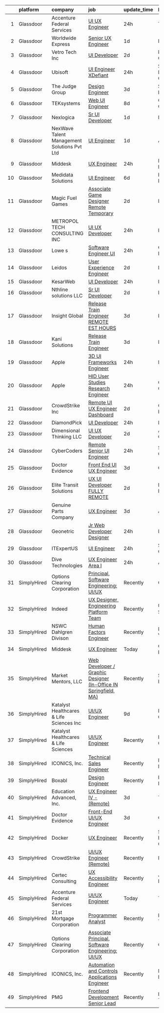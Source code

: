 

|    | platform    | company                                     | job                                                                                                                                                                                                                                                                                                                                                                                                                                                                                                                                                                                                                                                                                                                                                                                                                                                                                                                                                                                                                                                                                                                                                                                                                                                                                                                                                                              | update_time   | location               |
|---:|:------------|:--------------------------------------------|:---------------------------------------------------------------------------------------------------------------------------------------------------------------------------------------------------------------------------------------------------------------------------------------------------------------------------------------------------------------------------------------------------------------------------------------------------------------------------------------------------------------------------------------------------------------------------------------------------------------------------------------------------------------------------------------------------------------------------------------------------------------------------------------------------------------------------------------------------------------------------------------------------------------------------------------------------------------------------------------------------------------------------------------------------------------------------------------------------------------------------------------------------------------------------------------------------------------------------------------------------------------------------------------------------------------------------------------------------------------------------------|:--------------|:-----------------------|
|  1 | Glassdoor   | Accenture Federal Services                  | [UI UX Engineer](https://www.glassdoor.com/partner/jobListing.htm?pos=118&ao=1136043&s=58&guid=000001834a3b3cdbadc392363d923c15&src=GD_JOB_AD&t=SR&vt=w&ea=1&cs=1_72dad8c7&cb=1663397740090&jobListingId=1008145009363&jrtk=3-0-1gd53mf8a2dun001-1gd53mf8qk26o800-a7cd999965a2721c-)                                                                                                                                                                                                                                                                                                                                                                                                                                                                                                                                                                                                                                                                                                                                                                                                                                                                                                                                                                                                                                                                                             | 24h           | Tampa, FL              |
|  2 | Glassdoor   | Worldwide Express                           | [Senior UX Engineer](https://www.glassdoor.com/partner/jobListing.htm?pos=122&ao=1136043&s=58&guid=000001834a3b3cdbadc392363d923c15&src=GD_JOB_AD&t=SR&vt=w&ea=1&cs=1_fcea932d&cb=1663397740088&jobListingId=1008142479093&jrtk=3-0-1gd53mf8a2dun001-1gd53mf8qk26o800-e8df3dfd0bd5f09c-)                                                                                                                                                                                                                                                                                                                                                                                                                                                                                                                                                                                                                                                                                                                                                                                                                                                                                                                                                                                                                                                                                         | 1d            | Remote                 |
|  3 | Glassdoor   | Vetro Tech Inc                              | [UI Developer](https://www.glassdoor.com/partner/jobListing.htm?pos=129&ao=1136043&s=58&guid=000001834a3b3cdbadc392363d923c15&src=GD_JOB_AD&t=SR&vt=w&ea=1&cs=1_2685c584&cb=1663397740091&jobListingId=1008140170060&jrtk=3-0-1gd53mf8a2dun001-1gd53mf8qk26o800-3ecaa78ac923dbf3-)                                                                                                                                                                                                                                                                                                                                                                                                                                                                                                                                                                                                                                                                                                                                                                                                                                                                                                                                                                                                                                                                                               | 2d            | Los Angeles, CA        |
|  4 | Glassdoor   | Ubisoft                                     | [UI Engineer   XDefiant](https://www.glassdoor.com/partner/jobListing.htm?pos=110&ao=1136043&s=58&guid=000001834a3b3cdbadc392363d923c15&src=GD_JOB_AD&t=SR&vt=w&cs=1_95d2cf78&cb=1663397740087&jobListingId=1008146094662&jrtk=3-0-1gd53mf8a2dun001-1gd53mf8qk26o800-c332abb560103bc0-)                                                                                                                                                                                                                                                                                                                                                                                                                                                                                                                                                                                                                                                                                                                                                                                                                                                                                                                                                                                                                                                                                          | 24h           | San Francisco, CA      |
|  5 | Glassdoor   | The Judge Group                             | [Design Engineer](https://www.glassdoor.com/partner/jobListing.htm?pos=108&ao=1110586&s=58&guid=000001834a3b3cdbadc392363d923c15&src=GD_JOB_AD&t=SR&vt=w&cs=1_2707c3a0&cb=1663397740087&jobListingId=1008136982734&cpc=654405A9B1E0A9F5&jrtk=3-0-1gd53mf8a2dun001-1gd53mf8qk26o800-79f0a8258c0fd505--6NYlbfkN0A7x-n0hrtbZSjJYb0NGaUz1soGATkHnGK52OUpcfWH9ohRnkX93QYXMKyxWjrEh6fpMAcoElKY3E-eH7_-NJxzqyfAA-GTkfW9tcZU-_LYKwn9hH1RgJciZ_lJOq8-p8ktZyqpZdmC7GKCn7i5hgGCOwpq9JuSMf38xriQOYsyObovPju5iw7_J10wOS0yX-Eu68OPoJnFsKVXoQrr8dIDpc22s7h7j3ixoXLX-_FlxKjnXvrPBrMPj4iLstBvJMMcLeueyxdBnbAT6blH0b6EVihjvasXibvkrqWZcTh3t54ZJjJV5xh-6YcgqgVChm4Mfb7K5QpKHGVLXK7A5-Gg8fcWDiZjqY97RBSj1T9s75LOwpf5EKB3_mr1d-l_HwJlYsH7DWegKr_u4DDcpeW9cLKkNZRi_ik0iSGMDVSl3MP6APeranztS-uXE8z6pshYf-xhPaDfZsY3YNnHe0MZO2BCaknYAQiMMt71Fa2GA5QrQZDrmIIDNaSCz8yw__ez8eRcXK6P7-A7RTE3EUIULzZ5t8OtKQZis8OsQJXf-w%3D%3D)                                                                                                                                                                                                                                                                                                                                                                                                                                                                                | 3d            | South Bend, IN         |
|  6 | Glassdoor   | TEKsystems                                  | [Web UI Engineer](https://www.glassdoor.com/partner/jobListing.htm?pos=107&ao=1110586&s=58&guid=000001834a3b3cdbadc392363d923c15&src=GD_JOB_AD&t=SR&vt=w&cs=1_ccc33605&cb=1663397740087&jobListingId=1008128118466&cpc=B076152010A3B66C&jrtk=3-0-1gd53mf8a2dun001-1gd53mf8qk26o800-69407e4a9b307493--6NYlbfkN0AuKz8EBO1xHDEL7V2YF9xF3dC_I9B9i-Zw2Jh8clPMK3KTieKealHQySFBD4L6FvPLUKsshG3upulDULgJBUn2_zA-P5Rky5DMibtvRLP-UyqAnZd-c94bBLyd3M77LwwD53hoNUk456pcNwVKotdMZfnUlgNE0JmWKwjzSlmJvr5PBRd3VmBM0gu-vgAVzK7i9X6OwE5JKOHol8Jcfx0-1DZNYi086ptw2bN_b7orm-HgiPOZ8viuR8sycQ569Q0MGaCxIlbUXxQHvaCXmKxgwvttuJYQmr9179MWkIPGhQPmyUFx-QpznMD3AS_yXh4QS3uV0lGLppx11H-nuJtruskr0liYHN1B0p6M6i_yuMfmxJyHEmFgypZQK9XgoPgGH5Bc73_V0X1R-VnlUUi32yQu_sllJDK4OV9nkEnEU-AUg0ABaiBDNwdgoHz8HpYbEOq24GED-kIZ2053VPQSBWfsMKzYk6YRFlhDm-cPIR4yoeBbQ1hj9dZKCxU7zxGTiTY8QzGkcUkrxtcQcLeylAs_8PllRYO_J5Ha6s0dnQLL8_SRD_EwCHZ4T7Y_oBo8QWz_eN7Q_jj_0XkLbfIKVHXW-7slMOxeQhAMlxA0Uczic91WmqlTXF-WNUow6-vOCHA2AnnMQpxKeMxjhWHpq_cB8eGgB2N5i8PtLR9MOKY8gwsV9CbVGY-Xj-hZWZmODbW8rPfRJzH4ZD2-plSOEaKD7U9Zv706MsATA8gYW7zz0O7JWGjfGZbJxipyAF92sQCwm2n_6KQw7l9qGDMexnWroOJ3ij8ABQ5eSXvlVjvenXpDp9VIkVRtaoJTgZxMZVuuSylIfTXYgUWHOeK5TjJDPAULPMn5efWS2QW03E5Muy0CEMPlbskcbJdlSOVZ_ZGkvlL4XpaEteCuXH2wi1JRaJlbGcZNonMwHisTbg%3D%3D)                                                                                | 8d            | Columbus, OH           |
|  7 | Glassdoor   | Nexlogica                                   | [Sr  UI Developer](https://www.glassdoor.com/partner/jobListing.htm?pos=111&ao=1136043&s=58&guid=000001834a3b3cdbadc392363d923c15&src=GD_JOB_AD&t=SR&vt=w&ea=1&cs=1_35ce108f&cb=1663397740087&jobListingId=1008142688782&jrtk=3-0-1gd53mf8a2dun001-1gd53mf8qk26o800-38084944c3eeb148-)                                                                                                                                                                                                                                                                                                                                                                                                                                                                                                                                                                                                                                                                                                                                                                                                                                                                                                                                                                                                                                                                                           | 1d            | Remote                 |
|  8 | Glassdoor   | NexWave Talent Management Solutions Pvt Ltd | [UI Engineer](https://www.glassdoor.com/partner/jobListing.htm?pos=128&ao=1136043&s=58&guid=000001834a3b3cdbadc392363d923c15&src=GD_JOB_AD&t=SR&vt=w&ea=1&cs=1_2a095e4c&cb=1663397740091&jobListingId=1008142675125&jrtk=3-0-1gd53mf8a2dun001-1gd53mf8qk26o800-1d0e5efc13375c9c-)                                                                                                                                                                                                                                                                                                                                                                                                                                                                                                                                                                                                                                                                                                                                                                                                                                                                                                                                                                                                                                                                                                | 1d            | Austin, TX             |
|  9 | Glassdoor   | Middesk                                     | [UX Engineer](https://www.glassdoor.com/partner/jobListing.htm?pos=114&ao=1136043&s=58&guid=000001834a3b3cdbadc392363d923c15&src=GD_JOB_AD&t=SR&vt=w&ea=1&cs=1_e90a157a&cb=1663397740087&jobListingId=1008144979672&jrtk=3-0-1gd53mf8a2dun001-1gd53mf8qk26o800-db2a88c34293cf66-)                                                                                                                                                                                                                                                                                                                                                                                                                                                                                                                                                                                                                                                                                                                                                                                                                                                                                                                                                                                                                                                                                                | 24h           | New York, NY           |
| 10 | Glassdoor   | Medidata Solutions                          | [UI Engineer](https://www.glassdoor.com/partner/jobListing.htm?pos=101&ao=1110586&s=58&guid=000001834a3b3cdbadc392363d923c15&src=GD_JOB_AD&t=SR&vt=w&cs=1_dacf6c55&cb=1663397740086&jobListingId=1008130982237&cpc=A356F292FF34F670&jrtk=3-0-1gd53mf8a2dun001-1gd53mf8qk26o800-6caede17eba0cffc--6NYlbfkN0DG4ntHtB_rMsnfhgmnSvK2brktLme1L4SiDeJjQ-izrVOLqRJ5-yjEwoYGp-nj3bWytqgdMVpiJxRpM5OHghu5X8Od7IZTck6QFsWPoO1-ymFn9J5qVZcEkmePUGgUQonM5G8vZxbXJcR4K9_fiWP43KeGq2hv6YKw-QvQSQwsfJ5sctNpBTqx6DMFYdYYeG-GvUg0HoeUlia3zRLUmYUr7HAJ2xTzG0s0gSZTdAAouycVC0I_yC_hCR3dAOrpeRJsoIitG5vC8XptA9Y3c3_kuFL13_t56XvSOC2YgTQRb9KBGOLDwPjR-2GzgnUlW2WEN1dXlF3mgCTfvkUm65C2g0CIJx760PfdlhsILDM-8EX3avV2x5C0icEZ3C6698ces7_Jwa1dUnVc3Xqg2PF7ksu3EhltZzwaP4IwtWMicgRB05JYInN6p1tCn2lVjwddyKYsuSxzhcWd9NAfdI2fEDEtSm0N_A23ueIV1KDizmXCq01kWPvnnIqQRx3rmSuZtqP7aPEXHAwpEUWkHQCaWo--Gc-mC_MnngS_qmsY2iz0-dk-2vy3Srh9W0KKpxXAbo94N5HtNgkOu_vu_Q49EV7P0PXwulkeQpLAZDSsA4DTnIV4ecYcsigBiLESQre8Ig9nbX6rbYuU_79l1fi13RWANXcZlUTutl12hSU1cbY1Ak9P6khjbWp7K9bjX-rjD-yEH4ahuZOgnJRZ7LHOUf-V4zs_kblf-M60RZdpnxcgFBTjspYJ4l11AM1lxfX3ZwyUh68S6-p0lDwI121bsqKo0AN032JNeNtjZ4UTWwpSbF0CoLrbzlAFJ6PQv2e40F1SwojqiIs1uTHLarVsaXlVf24ginoPVhKeDgw8OhiNR80TJ8hGc0-CXsOXvT155hdWvcTZ1709q9PbPIeA0ovz4nZba7dXTJRnadEY02HU2hWsUwwU_Vcjlwe0FA4M8zHH10Y-HhkkBGLdz3XrsTCao4-BzFbltTVJGtX_pA%3D%3D)                    | 6d            | New York, NY           |
| 11 | Glassdoor   | Magic Fuel Games                            | [Associate Game Designer  Remote  Temporary ](https://www.glassdoor.com/partner/jobListing.htm?pos=127&ao=1136043&s=58&guid=000001834a3b3cdbadc392363d923c15&src=GD_JOB_AD&t=SR&vt=w&ea=1&cs=1_49b6a32e&cb=1663397740091&jobListingId=1008140490739&jrtk=3-0-1gd53mf8a2dun001-1gd53mf8qk26o800-249d119d694ced8d-)                                                                                                                                                                                                                                                                                                                                                                                                                                                                                                                                                                                                                                                                                                                                                                                                                                                                                                                                                                                                                                                                | 2d            | Remote                 |
| 12 | Glassdoor   | METROPOL TECH CONSULTING INC                | [UI UX Developer](https://www.glassdoor.com/partner/jobListing.htm?pos=119&ao=1136043&s=58&guid=000001834a3b3cdbadc392363d923c15&src=GD_JOB_AD&t=SR&vt=w&ea=1&cs=1_1fd02643&cb=1663397740088&jobListingId=1008144625638&jrtk=3-0-1gd53mf8a2dun001-1gd53mf8qk26o800-6078992e314bc829-)                                                                                                                                                                                                                                                                                                                                                                                                                                                                                                                                                                                                                                                                                                                                                                                                                                                                                                                                                                                                                                                                                            | 24h           | Remote                 |
| 13 | Glassdoor   | Lowe s                                      | [Software Engineer  UI](https://www.glassdoor.com/partner/jobListing.htm?pos=121&ao=1136043&s=58&guid=000001834a3b3cdbadc392363d923c15&src=GD_JOB_AD&t=SR&vt=w&cs=1_c5bbd821&cb=1663397740088&jobListingId=1008145706977&jrtk=3-0-1gd53mf8a2dun001-1gd53mf8qk26o800-9e48b9af8fd89557-)                                                                                                                                                                                                                                                                                                                                                                                                                                                                                                                                                                                                                                                                                                                                                                                                                                                                                                                                                                                                                                                                                           | 24h           | Charlotte, NC          |
| 14 | Glassdoor   | Leidos                                      | [User Experience Engineer](https://www.glassdoor.com/partner/jobListing.htm?pos=102&ao=1110586&s=58&guid=000001834a3b3cdbadc392363d923c15&src=GD_JOB_AD&t=SR&vt=w&cs=1_65fb1af8&cb=1663397740086&jobListingId=1008139939169&cpc=632C08DE5A4EA969&jrtk=3-0-1gd53mf8a2dun001-1gd53mf8qk26o800-6bde4ca1fdafb9c0--6NYlbfkN0CZUO70VSdYKA8PR3jfrSh5ljhqJhfDt0PzQCMubt8cRihWbmqO_-Ccw6DGinMZCyJ44qOBz0TUFxa1ds0PGAHkmoYuVoGX0crAdfzTIdmvDUa5Q76LtPOUDAqbyCp15LchO3TrnZJYV8UVd6dAPo-Sk4ROiWGVdph1JwGXzkjf-mbkt9hTO0Y765ZaD73psB4nTcjgQx8R5Mi5koeAjrsOhSgjXK-7sW0kuCHTgLwOTklK0J3dhtLcdXyMqQpATVAr-sThfAqJNEXguysmjSTTr1Unbd65WxGo5WYLjAKy8JDoSS2nahTgUvN1PevS3-TOgKV_YKiu5kHxNLqfq9TFNLdyOv5BBBMhjt7Q1_UpXGgLej4XtKPL6kA47FxGAJl-h3aishnW7mGKN1A07R5ZFv9gszw7h9fBEmOo1t8Xx-8mlbgrRpe-mV7_HSHapVO5qu24sM4QJXzgxxxub9P7sRcQ9gVbmdRY25l4Je6ZJLk_P2NzdWca-Neo24kwpf703RbhoNpTF0Hj2ljbT5Dx3C3v5YNmlIGMF0dM1guzDc5hUElKDKlZLR93kVT3_KbDciN4xqGO-ac4zgwRlisPEZ-ZHtxUCCYGn0xSXUwvVu4skdXSBs6j)                                                                                                                                                                                                                                                                                                                                                                                                   | 2d            | Reston, VA             |
| 15 | Glassdoor   | KesarWeb                                    | [UI Developer](https://www.glassdoor.com/partner/jobListing.htm?pos=116&ao=1136043&s=58&guid=000001834a3b3cdbadc392363d923c15&src=GD_JOB_AD&t=SR&vt=w&ea=1&cs=1_92c26020&cb=1663397740088&jobListingId=1008145262777&jrtk=3-0-1gd53mf8a2dun001-1gd53mf8qk26o800-a2c787bc8e9f102a-)                                                                                                                                                                                                                                                                                                                                                                                                                                                                                                                                                                                                                                                                                                                                                                                                                                                                                                                                                                                                                                                                                               | 24h           | Houston, TX            |
| 16 | Glassdoor   | Nthline solutions LLC                       | [Sr  UI Developer](https://www.glassdoor.com/partner/jobListing.htm?pos=130&ao=1136043&s=58&guid=000001834a3b3cdbadc392363d923c15&src=GD_JOB_AD&t=SR&vt=w&ea=1&cs=1_176da801&cb=1663397740091&jobListingId=1008139187797&jrtk=3-0-1gd53mf8a2dun001-1gd53mf8qk26o800-586fafe921c79a6f-)                                                                                                                                                                                                                                                                                                                                                                                                                                                                                                                                                                                                                                                                                                                                                                                                                                                                                                                                                                                                                                                                                           | 2d            | Remote                 |
| 17 | Glassdoor   | Insight Global                              | [Release Train Engineer   REMOTE EST HOURS](https://www.glassdoor.com/partner/jobListing.htm?pos=106&ao=1110586&s=58&guid=000001834a3b3cdbadc392363d923c15&src=GD_JOB_AD&t=SR&vt=w&cs=1_72e4c6bf&cb=1663397740086&jobListingId=1008136674190&cpc=FB7E4A1762AE5BEC&jrtk=3-0-1gd53mf8a2dun001-1gd53mf8qk26o800-7b5070e70c437f73--6NYlbfkN0BKkHZu3wF05EeDimN_p6sYpKCMArvwa95YdH7UpkaBCqc7l59ErwqcfILHdOblWxzhSHyFe0rRtGUel56hwf81H_o-zLFlWsZGHlRWGdt46X7gC15gN1tq8xTFCH-sI3_E5uU-C_JbMj-fbL0OFyeiLkAOnG07bnVoDb-duwFlQsW0xoxGM3zmFZe2_sxDP_0vdNYNku9XRpwoYoaXkVThf_507LFbPo3dYT3TDrrbZbeeL34PWE5q6pQtu_BkWUDMnOqiLHUoigLkALcFlaFET-fLdhaK0la6QolqvOcrLKjmpwJZHycTTUfrNJygoBTF6i3mi7uGgvZkVwosjbCG4gRRQtFDnu2mPrGTf_rYfRoqrbot2ySkhsZGwpNPGcwK0QlqplKswADCnZu5HRDBYjM53pfcJVxrxjREdriPO0ZU1MiZg9XLtVYf0r2Ox_LZBA8jqFabnQZkPN270GLfoWIrUISmro64aZE_fCQYtt8CUJttbfFW)                                                                                                                                                                                                                                                                                                                                                                                                                                                                                                                  | 3d            | Horsham, PA            |
| 18 | Glassdoor   | Kani Solutions                              | [Release Train Engineer](https://www.glassdoor.com/partner/jobListing.htm?pos=112&ao=1136043&s=58&guid=000001834a3b3cdbadc392363d923c15&src=GD_JOB_AD&t=SR&vt=w&ea=1&cs=1_2c72df09&cb=1663397740087&jobListingId=1008136524980&jrtk=3-0-1gd53mf8a2dun001-1gd53mf8qk26o800-d032e5e172fc5c21-)                                                                                                                                                                                                                                                                                                                                                                                                                                                                                                                                                                                                                                                                                                                                                                                                                                                                                                                                                                                                                                                                                     | 3d            | Remote                 |
| 19 | Glassdoor   | Apple                                       | [3D UI Frameworks Engineer](https://www.glassdoor.com/partner/jobListing.htm?pos=105&ao=1110586&s=58&guid=000001834a3b3cdbadc392363d923c15&src=GD_JOB_AD&t=SR&vt=w&cs=1_f5d3ae40&cb=1663397740086&jobListingId=1008144943224&cpc=AC285F3A3ECA6BB0&jrtk=3-0-1gd53mf8a2dun001-1gd53mf8qk26o800-0c319f6b894fc73b--6NYlbfkN0BvKrLyj5gPmtZO9T8euul8TCxuuKNOtzRJOomxnwSEodTz2Bc-sPZlbtkML8D-m4reGCzwJptyGA3sqoDqkLMl8d4ItPaXziecHVsCbum1nokt02MllgdfjWzdbUw5Dj-bugW_15YUi1c8cMxyiOuwjIGdTEEhcUZawGpOfLxGe3Aeam3Wro9wTVEB6H5YugzI6E2kbJFN8S_11Rftu4zHc3D6ua4OkTlmKk1n83PLfkMOFHsPYmBd1wY71NrSsQzOOmloIMhBakdtqnYZahlm3nrpRh0218T2nnVDYwJ5c6vIOHqoxSuuUsY697BNTicsYvDauBDcx-svhbo0fVIzgcg00haShfTdHqG9tF3hG_CytgS0LYlwqXnn2BfQQAm_buNGZCh00lyzXkmEr15d85-q8qWqptIvUNg-limQxwQVwkhB6v4ktal4Mt2jBunlBvDi1xOi9Ix8EhtVSOoe97rKEthl0fd46E4oGuR9wt2gg4QKHI9g0VZX3u23oOSHHMPQhE17PvpeqviypSHL8KCLsp2wUxMJg6ObnUmE4e5rdQmpGmd7__B7UHIqdytjOUcbI2QpWPYckZX-NXC6e6cYCGhgf-zQmNH5prF7N-h86nflZ6Sl4zY-HPfivOZxIDi0BUGQMW3AzkHKuftI1nhqDFUtHm-v8iyoB_svHr546PwLuEhgi1RhaFJyQqQPiu73vIiG9hLXPigD443TMAMAM5f8QcekCjn5JPfTqVDp3HhZEp2YsYdbVxhGf3jxVbnwYwz5Iibp3OZR5lwwGanFinQ8m-Z30l9z3rw12AOGL2u55Oe0lDZ2HdpZCgMCS_H7JA0Dj7ugu35gyUUf-4U7gHvhmuWEe3QAqscbHFJK_aD1fWSbAV8Z8yUBkxRaPbLutD4Z6O9Iv3hASJnXt3Zgobvv3NUFEo-krW-6iUwBDX9dEc8y8Gu9SDTFSymHm5v64LYI8Q%3D%3D)                                      | 24h           | Boulder, CO            |
| 20 | Glassdoor   | Apple                                       | [HID User Studies Research Engineer](https://www.glassdoor.com/partner/jobListing.htm?pos=113&ao=1136043&s=58&guid=000001834a3b3cdbadc392363d923c15&src=GD_JOB_AD&t=SR&vt=w&cs=1_560cfe30&cb=1663397740087&jobListingId=1008145106940&jrtk=3-0-1gd53mf8a2dun001-1gd53mf8qk26o800-9dea999e65ce7fc6-)                                                                                                                                                                                                                                                                                                                                                                                                                                                                                                                                                                                                                                                                                                                                                                                                                                                                                                                                                                                                                                                                              | 24h           | Cupertino, CA          |
| 21 | Glassdoor   | CrowdStrike  Inc                            | [Remote   UI UX Engineer   Dashboard](https://www.glassdoor.com/partner/jobListing.htm?pos=104&ao=1110586&s=58&guid=000001834a3b3cdbadc392363d923c15&src=GD_JOB_AD&t=SR&vt=w&cs=1_3acab887&cb=1663397740086&jobListingId=1008139058884&cpc=8795CF9063CD573D&jrtk=3-0-1gd53mf8a2dun001-1gd53mf8qk26o800-707b5e922fa6c0bf--6NYlbfkN0Cu2CVlb3GO4Nf7aS8SXsFwjpUbSKkwsJRaJhRnAEdqU2uA_tXhGJmrQ13aseQPM3wZH88bKJJ0VXFAMhkY88oQs3MzIFrWOreIvS2N3uALRmjksPB7oncnvpLt6NvjZc0noInkltqJ0VXpejVaXoqrVAnEqpjSAZV06V5Q1xUEJuiiGSL7Zf8w6mzlbedcgcfaFk0G616qaJJtNQ1YID5pnZXOy8pWiOezM5Lli9cdGEUljm77v7_-oCLO9pSL8tOd6ARo_Dvl2UZxbPBcfGjRK7HN1UPI51swrEAkxBHbg9CbWjj0fOilL26xwwQK04YPxIltkJLyS8arGTR0f6DJ7_jmQzcJrKBBydWR93lTal6jEAm-i8BRVKKZ_Mzasb632mbQ-tPSJgjfN8aB9psYMZrfV2hgPuPp8ZUWX7KPGfz17mhzUmRUjjbMGPl0o2m-6eaCHa2sz-_9a94RCdDfPoZNUF56TYyjJ0cEo0yDA0GUw7rvh9aFp6OjljWTsRQgpsQhhZkCKpA_s63EvdwTAP1xrndkGoUWVcGFhe0hTPl8ldpzyRDku0UxL0qNwGbc8JDXY9YF-dIyCpqI_U5BmSNe6GNoVKNAXD5JGXw6LpylMqzyFCZE7PN1jAuz4exHzWDxgvynVULqqRC-qPqxbKzGfcFe6qBkPhwCaMcIhOiqVdlpbbGbHuYXcZK7CArQUIsI1ogNpRsEub26XD2LVVQ7kcyepPm9PpCk5onpmQ%3D%3D)                                                                                                                                                                                                                                                            | 2d            | Chapel Hill, NC        |
| 22 | Glassdoor   | DiamondPick                                 | [UI Developer](https://www.glassdoor.com/partner/jobListing.htm?pos=117&ao=1136043&s=58&guid=000001834a3b3cdbadc392363d923c15&src=GD_JOB_AD&t=SR&vt=w&ea=1&cs=1_6615f309&cb=1663397740088&jobListingId=1008144793029&jrtk=3-0-1gd53mf8a2dun001-1gd53mf8qk26o800-b0567f3f43463958-)                                                                                                                                                                                                                                                                                                                                                                                                                                                                                                                                                                                                                                                                                                                                                                                                                                                                                                                                                                                                                                                                                               | 24h           | Remote                 |
| 23 | Glassdoor   | Dimensional Thinking LLC                    | [UI UX Developer](https://www.glassdoor.com/partner/jobListing.htm?pos=124&ao=1136043&s=58&guid=000001834a3b3cdbadc392363d923c15&src=GD_JOB_AD&t=SR&vt=w&ea=1&cs=1_572768b6&cb=1663397740090&jobListingId=1008139380572&jrtk=3-0-1gd53mf8a2dun001-1gd53mf8qk26o800-11133a17ee10c5f0-)                                                                                                                                                                                                                                                                                                                                                                                                                                                                                                                                                                                                                                                                                                                                                                                                                                                                                                                                                                                                                                                                                            | 2d            | Alpharetta, GA         |
| 24 | Glassdoor   | CyberCoders                                 | [Remote Senior UI Engineer](https://www.glassdoor.com/partner/jobListing.htm?pos=109&ao=1110586&s=58&guid=000001834a3b3cdbadc392363d923c15&src=GD_JOB_AD&t=SR&vt=w&ea=1&cs=1_416ab01c&cb=1663397740087&jobListingId=1008146012334&cpc=8795CF9063CD573D&jrtk=3-0-1gd53mf8a2dun001-1gd53mf8qk26o800-cab3f689c57afb0a--6NYlbfkN0CpFJQzrgRR8WqXWK1qKKEqALWJw739KlKqr2H-MSI4eoBlI4EFrmor2FYZMP3muM0tqmUw6C3hYCw_rbPpez-hsMJJG9aQ0JCQr0nvI6JYonJr80dcKU2EcQjbVyFDR8vj32_QTXlJ3zFRwp3NhX1mZX39x7hVkjrsvWweNF47c7qhf51Hgpjo0l-nKcERbyBq0pFHwE3K3EMUgcIKNPtoqG-bJeSF3kBlrUg45HDPQX1WXpUNZYakcdooQkjBIfCkD8ZS5MA6pBFeVxMsr_HrU5_eJJ4_pSfmZp_bSvrlMcvjMkKdmse0EAIqyqAp3UmY_ZY6NEyebmmZkzkJwKnhQA2CsXDR69-WSA49DzmFOHeyJ8mFn_KI4KFVGBYMM8x4y2VMDyrym4eVglyTm0BvaSQRhw1aEh82dr1XaaEzNgWrY3lgErv4j_HQPaYcLeJXefdPm6APQgVHxd9vFmSvKitsvFR9-vdD69V2-wIvk7LUY-QHJ8yAjuB7_1Fy0_5tZdgoq_p5Oq_zGrtyKAf3VKrLusmMMDc586_OI3avdHUzo5qaCVJgtzr8eh4DP-eHEH_jhGzOFtkwV5tgTbILRmQ9O0JO9VuecwXLMD9uRbfFu_Rl0hYAeGvsZvMi1jYiBNKt1Orctz7PG9TRU8flCN7YyeMhTW1FwJhv02H7dCWOla8wAUuWvnMqMvm_6u2x0lm22uFUF-3aerhWU9SOOI_nyR80xmimooEl3ZcdAZb7S74GfhzjypCzRElnz6-CNkuhRBOAdH6oqa_RNq0p5V6wEjkCYa-84aqANBHrrx7JpOaGFy6i_4dWuleJ18CUJHWTvwKFBEaxmaHr95rJtZYsA8Yp7Oqv5PFdml2VeecvkTBxFgLqw96-JpiBJ7EbrgaGEMWKUkVGxdrzlmjl-p1vDQ758GP72ZWXKb4klopN5lO-QsUsAhIRZSTzjhEhnPpDGFZRhvkDh8fzAgfj2uccjjzIx1c-d6z90rm-5Q%3D%3D) | 24h           | Salt Lake City, UT     |
| 25 | Glassdoor   | Doctor Evidence                             | [Front End UI UX Engineer](https://www.glassdoor.com/partner/jobListing.htm?pos=125&ao=1136043&s=58&guid=000001834a3b3cdbadc392363d923c15&src=GD_JOB_AD&t=SR&vt=w&ea=1&cs=1_f452d4b4&cb=1663397740090&jobListingId=1008137400442&jrtk=3-0-1gd53mf8a2dun001-1gd53mf8qk26o800-a4d1a578d3688ec3-)                                                                                                                                                                                                                                                                                                                                                                                                                                                                                                                                                                                                                                                                                                                                                                                                                                                                                                                                                                                                                                                                                   | 3d            | California             |
| 26 | Glassdoor   | Elite Transit Solutions                     | [UX UI Developer FULLY REMOTE](https://www.glassdoor.com/partner/jobListing.htm?pos=123&ao=1136043&s=58&guid=000001834a3b3cdbadc392363d923c15&src=GD_JOB_AD&t=SR&vt=w&ea=1&cs=1_e068c240&cb=1663397740090&jobListingId=1008138944972&jrtk=3-0-1gd53mf8a2dun001-1gd53mf8qk26o800-823d0d18d63facab-)                                                                                                                                                                                                                                                                                                                                                                                                                                                                                                                                                                                                                                                                                                                                                                                                                                                                                                                                                                                                                                                                               | 2d            | Pittsburgh, PA         |
| 27 | Glassdoor   | Genuine Parts Company                       | [UX Engineer](https://www.glassdoor.com/partner/jobListing.htm?pos=103&ao=1110586&s=58&guid=000001834a3b3cdbadc392363d923c15&src=GD_JOB_AD&t=SR&vt=w&cs=1_b2983c3a&cb=1663397740086&jobListingId=1008138454317&cpc=DE56C24FF6DEC286&jrtk=3-0-1gd53mf8a2dun001-1gd53mf8qk26o800-79aa6aaaf2b4bf33--6NYlbfkN0Bd6ahwT5cImKA-OBbAWOijFAWrnIDZWjGD5UgchOEkFz52JsEL6rBVhYm_U0bL6ITugQsPJhSiWprLObQfOWQBmnmZbHaplJEiPBVAySNNYeiWBvmZ-shWPq80G8WVilmBTOGZ2oyn4xjg9ALTwig27jBd6VV-lfSN9sEF3648rqPvbdDyuHxnWjhaiBAqs5NQMrXfwmJg0b3b_r5wrxcLd-z9SXiy75mHkJxNJhXCry170k1aqra_CbOm2gycFRdCkRGGfoV8f-27eKrU44fD5K2S75qhZ-bIHA88PoYQNR8YJBn0KZFybWA0NGRajirOfCEnSU1nrDODlR0n0-Z1A86BuTfWWoZzOE3c6NgFNSIysNNpwjO7Gnu5rdfxBP5saZXYqP-TxTtD90BiJKlvZvGEuC1IQDt_p2NIOszGUUH3SoVomM3dsnSQb9bT6HfZjZ7kTykplaixzK50oLG9D78dE5hypPfaKpCD40AGmc4uID_6ww26kqEEh4kzaaw%3D)                                                                                                                                                                                                                                                                                                                                                                                                                                                                                                                                  | 3d            | Atlanta, GA            |
| 28 | Glassdoor   | Geonetric                                   | [Jr  Web Developer   Designer](https://www.glassdoor.com/partner/jobListing.htm?pos=126&ao=1136043&s=58&guid=000001834a3b3cdbadc392363d923c15&src=GD_JOB_AD&t=SR&vt=w&ea=1&cs=1_92b6203d&cb=1663397740091&jobListingId=1008145076799&jrtk=3-0-1gd53mf8a2dun001-1gd53mf8qk26o800-baad3f8d762912bb-)                                                                                                                                                                                                                                                                                                                                                                                                                                                                                                                                                                                                                                                                                                                                                                                                                                                                                                                                                                                                                                                                               | 24h           | Remote                 |
| 29 | Glassdoor   | ITExpertUS                                  | [UI Engineer](https://www.glassdoor.com/partner/jobListing.htm?pos=115&ao=1136043&s=58&guid=000001834a3b3cdbadc392363d923c15&src=GD_JOB_AD&t=SR&vt=w&ea=1&cs=1_6e6f3119&cb=1663397740087&jobListingId=1008144970200&jrtk=3-0-1gd53mf8a2dun001-1gd53mf8qk26o800-2a283a13bbcd6e7c-)                                                                                                                                                                                                                                                                                                                                                                                                                                                                                                                                                                                                                                                                                                                                                                                                                                                                                                                                                                                                                                                                                                | 24h           | Sunnyvale, CA          |
| 30 | Glassdoor   | Dive Technologies                           | [UX Engineer   Area I](https://www.glassdoor.com/partner/jobListing.htm?pos=120&ao=1136043&s=58&guid=000001834a3b3cdbadc392363d923c15&src=GD_JOB_AD&t=SR&vt=w&cs=1_24297082&cb=1663397740088&jobListingId=1008145464587&jrtk=3-0-1gd53mf8a2dun001-1gd53mf8qk26o800-970ff646db4966bb-)                                                                                                                                                                                                                                                                                                                                                                                                                                                                                                                                                                                                                                                                                                                                                                                                                                                                                                                                                                                                                                                                                            | 24h           | Atlanta, GA            |
| 31 | SimplyHired | Options Clearing Corporation                | [Principal, Software Engineering: UI/UX](https://www.simplyhired.com/job/6WRicnwhKtM4ghmIX48eFW9WlVHt5doMp2wkEyAG3W4q6Pq7hAvRsA?q=ux+engineer)                                                                                                                                                                                                                                                                                                                                                                                                                                                                                                                                                                                                                                                                                                                                                                                                                                                                                                                                                                                                                                                                                                                                                                                                                                   | Recently      | Chicago, IL            |
| 32 | SimplyHired | Indeed                                      | [UX Designer, Engineering Platform Team](https://www.simplyhired.com/job/hdeLFeZv81fIlBLyr_YTR6lLy_snYw6apPgUfGz2h0M779Ba3oGyjg?q=ux+engineer)                                                                                                                                                                                                                                                                                                                                                                                                                                                                                                                                                                                                                                                                                                                                                                                                                                                                                                                                                                                                                                                                                                                                                                                                                                   | Recently      | United States          |
| 33 | SimplyHired | NSWC Dahlgren Divison                       | [Human Factors Engineer](https://www.simplyhired.com/job/9msFop1FvvYpPh2-wDn1PHzrSiRCDz2ZWW32Z5OawFpDCt1WyJTlwA?q=ux+engineer)                                                                                                                                                                                                                                                                                                                                                                                                                                                                                                                                                                                                                                                                                                                                                                                                                                                                                                                                                                                                                                                                                                                                                                                                                                                   | Recently      | Dahlgren, VA           |
| 34 | SimplyHired | Middesk                                     | [UX Engineer](https://www.simplyhired.com/job/Q4B9oEqhrYZBBQMjf3XcoiBcVkge3JEPj3r1q58tpg1XBMlHNq5XfA?q=ux+engineer)                                                                                                                                                                                                                                                                                                                                                                                                                                                                                                                                                                                                                                                                                                                                                                                                                                                                                                                                                                                                                                                                                                                                                                                                                                                              | Today         | California +1 location |
| 35 | SimplyHired | Market Mentors, LLC                         | [Web Developer / Graphic Designer (In-Office IN Springfield, MA)](https://www.simplyhired.com/job/FQG5uJ1dss-sRffoAoQ2VcQRgxsuv475Wnb7F9AflVz3v4ZTdM9xDw?q=ux+engineer)                                                                                                                                                                                                                                                                                                                                                                                                                                                                                                                                                                                                                                                                                                                                                                                                                                                                                                                                                                                                                                                                                                                                                                                                          | Recently      | Springfield, MA        |
| 36 | SimplyHired | Katalyst Healthcares & Life Sciences Inc    | [UI/UX Engineer](https://www.simplyhired.com/job/G_BEArOIYhNTg2V6gpOQmRCQN9QnNqKRSI6O3eN54WaH9hIi9BaUZg?q=ux+engineer)                                                                                                                                                                                                                                                                                                                                                                                                                                                                                                                                                                                                                                                                                                                                                                                                                                                                                                                                                                                                                                                                                                                                                                                                                                                           | 9d            | Lake Forest, CA        |
| 37 | SimplyHired | Katalyst Healthcares & Life Sciences        | [UI/UX Engineer](https://www.simplyhired.com/job/KFZ6vByj-hcY-tFgRLoZLuaMPS1sex8yPqoqHtAIrIrEiHoA-GcByQ?q=ux+engineer)                                                                                                                                                                                                                                                                                                                                                                                                                                                                                                                                                                                                                                                                                                                                                                                                                                                                                                                                                                                                                                                                                                                                                                                                                                                           | Recently      | Lake Forest, CA        |
| 38 | SimplyHired | ICONICS, Inc.                               | [Technical Sales Engineer](https://www.simplyhired.com/job/BLGA6g71PmxK_tznA_TCmnundiwYAmilk7nypVzrPwOuQDQe9f3_jg?q=ux+engineer)                                                                                                                                                                                                                                                                                                                                                                                                                                                                                                                                                                                                                                                                                                                                                                                                                                                                                                                                                                                                                                                                                                                                                                                                                                                 | Recently      | Foxborough, MA         |
| 39 | SimplyHired | Boxabl                                      | [Design Engineer](https://www.simplyhired.com/job/zYesW3w3OuY0AH8avuFPZbgrharyAdpa9Z30zE63r_JmRkKV519eWQ?q=ux+engineer)                                                                                                                                                                                                                                                                                                                                                                                                                                                                                                                                                                                                                                                                                                                                                                                                                                                                                                                                                                                                                                                                                                                                                                                                                                                          | Recently      | Las Vegas, NV          |
| 40 | SimplyHired | Education Advanced, Inc.                    | [UX Engineer IV - (Remote)](https://www.simplyhired.com/job/HvH7uhxXe9o-z3gHuWBH3u7i5uDgoJiB_3zDikVhGH1qjcd2Byz_QQ?q=ux+engineer)                                                                                                                                                                                                                                                                                                                                                                                                                                                                                                                                                                                                                                                                                                                                                                                                                                                                                                                                                                                                                                                                                                                                                                                                                                                | 3d            | Tyler, TX              |
| 41 | SimplyHired | Doctor Evidence                             | [Front-End UI/UX Engineer](https://www.simplyhired.com/job/nN_MY6jdT5SHWidbVvCffZW42TJ5nKOrvnzIU-a34-7lPkhmVjyYKw?q=ux+engineer)                                                                                                                                                                                                                                                                                                                                                                                                                                                                                                                                                                                                                                                                                                                                                                                                                                                                                                                                                                                                                                                                                                                                                                                                                                                 | 3d            | California             |
| 42 | SimplyHired | Docker                                      | [UX Engineer](https://www.simplyhired.com/job/zqvK372Iba0O1869yVIscBWvk1M8phpAFuIFaJkuWoa-7S3vm_aqHQ?q=ux+engineer)                                                                                                                                                                                                                                                                                                                                                                                                                                                                                                                                                                                                                                                                                                                                                                                                                                                                                                                                                                                                                                                                                                                                                                                                                                                              | Recently      | San Francisco, CA      |
| 43 | SimplyHired | CrowdStrike                                 | [UI/UX Engineer (Remote)](https://www.simplyhired.com/job/XqAAPYs6_Ifz0n2ZYu7lUkjuMflyeM1zRhSrvf731ROIfPHtRIwyVQ?q=ux+engineer)                                                                                                                                                                                                                                                                                                                                                                                                                                                                                                                                                                                                                                                                                                                                                                                                                                                                                                                                                                                                                                                                                                                                                                                                                                                  | Recently      | Remote                 |
| 44 | SimplyHired | Certec Consulting                           | [UX Accessibility Engineer](https://www.simplyhired.com/job/1EJ6TFB5fH8pw-Yg4x50eQwF656FhWJDrBed9r_IgwtjfwwNg3AvAA?q=ux+engineer)                                                                                                                                                                                                                                                                                                                                                                                                                                                                                                                                                                                                                                                                                                                                                                                                                                                                                                                                                                                                                                                                                                                                                                                                                                                | Recently      | Jersey City, NJ        |
| 45 | SimplyHired | Accenture Federal Services                  | [UI/UX Engineer](https://www.simplyhired.com/job/fTRdZ83u3OerWfvJPvprBMoIYCtUqo2QAmCXEeNNpongAjFhkd6o1w?q=ux+engineer)                                                                                                                                                                                                                                                                                                                                                                                                                                                                                                                                                                                                                                                                                                                                                                                                                                                                                                                                                                                                                                                                                                                                                                                                                                                           | Today         | Tampa, FL              |
| 46 | SimplyHired | 21st Mortgage Corporation                   | [Programmer Analyst](https://www.simplyhired.com/job/QmnclOREggNhJ2TEkxJgDl1zl196StU_BViJyzzByffXbVPVzmFp_A?q=ux+engineer)                                                                                                                                                                                                                                                                                                                                                                                                                                                                                                                                                                                                                                                                                                                                                                                                                                                                                                                                                                                                                                                                                                                                                                                                                                                       | Recently      | Knoxville, TN          |
| 47 | SimplyHired | Options Clearing Corporation                | [Associate Principal, Software Engineering: UI/UX](https://www.simplyhired.com/job/KqX0r19PqDHKMf5s4hh43-0ZDumkM18M7UHYdpXWDCoMP2N68H7pqQ?q=ux+engineer)                                                                                                                                                                                                                                                                                                                                                                                                                                                                                                                                                                                                                                                                                                                                                                                                                                                                                                                                                                                                                                                                                                                                                                                                                         | Recently      | Chicago, IL            |
| 48 | SimplyHired | ICONICS, Inc.                               | [Automation and Controls Applications Engineer](https://www.simplyhired.com/job/piLE33fvjhXtmfswyRbtHb5YeVnk7UNJuIGxhnf3RWVS46B-0TxDxA?q=ux+engineer)                                                                                                                                                                                                                                                                                                                                                                                                                                                                                                                                                                                                                                                                                                                                                                                                                                                                                                                                                                                                                                                                                                                                                                                                                            | Recently      | Foxborough, MA         |
| 49 | SimplyHired | PMG                                         | [Frontend Development Senior Lead](https://www.simplyhired.com/job/WxYlnAyWuFDkZ0GLVBhdo5Koa7IN5qJxf9CSS4nOUsxSlDljLNPvSA?q=ux+engineer)                                                                                                                                                                                                                                                                                                                                                                                                                                                                                                                                                                                                                                                                                                                                                                                                                                                                                                                                                                                                                                                                                                                                                                                                                                         | Recently      | Fort Worth, TX         |